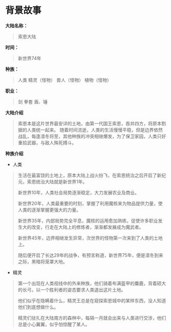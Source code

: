 # 背景故事

**大陆名称：**
> 索恩大陆

**时间：**
> 新世界74年

**种族：**
> 人类
> 精灵（怪物）
> 兽人（怪物）
> 植物（怪物）

**职业：**
> 剑
> 拳套
> 盾、锤


**大陆介绍**
> 索恩本是这片世界最安详的土地，由第一代国王索恩，吞并四方，将原本割据的人类统一起来。
> 随着时间流逝，人类的生活慢慢平稳，但是边界依然战乱，每逢凛冬将至，其他种族的冲突相继爆发，为了保卫家园，人类只好重拾武器，与敌人殊死搏斗。

**种族介绍**

- 人类
> 生活在最富饶的土地上，原本大陆上战火纷飞，在索恩统治之后开启了新纪元，索恩统治大陆就是新世界1年。
> 
> 新世界10年，人类社会局势逐渐稳定，大力发展农业及商业。
> 
> 新世界20年，人类最重要的时刻，掌握了利用魔核来为物品提供力量，使人类的逐渐掌握更强大的力量。
> 
> 新世界35年，内部局势完全平息，魔核的运用愈加熟练，促使许多职业发生大的改变，行走在大陆上的修炼者，渐渐都发展成为魔武者。
> 
> 新世界45年，边界相继发生异常，次世界的怪物第一次来到了人类的土地上。
> 
> 随后便开启了长达29年的战争，有预言称道，新世界75年，便是凛冬到来之际，黑暗将笼罩大地。

- 精灵
>第一个出现在人类视线中的外来种族，他们骑着布满盔甲的麋鹿，背着硕大的长弓，以一个胜利者的姿态要求人类退出这片土地。
>
>他们似乎在隐瞒着什么，精灵王总是在窥探索恩城中的某样东西，没人知道他们到底想做什么。
>
>精灵们驻扎在大陆南方的森林中，每隔一月就会出来与人类进行交涉，他们总是小心翼翼，似乎怕惊醒了某人。
